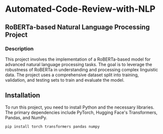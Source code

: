 # Automated-Code-Review-with-NLP

## RoBERTa-based Natural Language Processing Project

### Description
This project involves the implementation of a RoBERTa-based model for advanced natural language processing tasks. The goal is to leverage the robustness of RoBERTa in understanding and processing complex linguistic data. The project uses a comprehensive dataset split into training, validation, and testing sets to train and evaluate the model.

## Installation
To run this project, you need to install Python and the necessary libraries. The primary dependencies include PyTorch, Hugging Face's Transformers, Pandas, and NumPy.

```bash
pip install torch transformers pandas numpy
